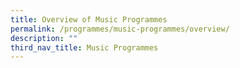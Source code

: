 ```yaml
---
title: Overview of Music Programmes
permalink: /programmes/music-programmes/overview/
description: ""
third_nav_title: Music Programmes
---
```

